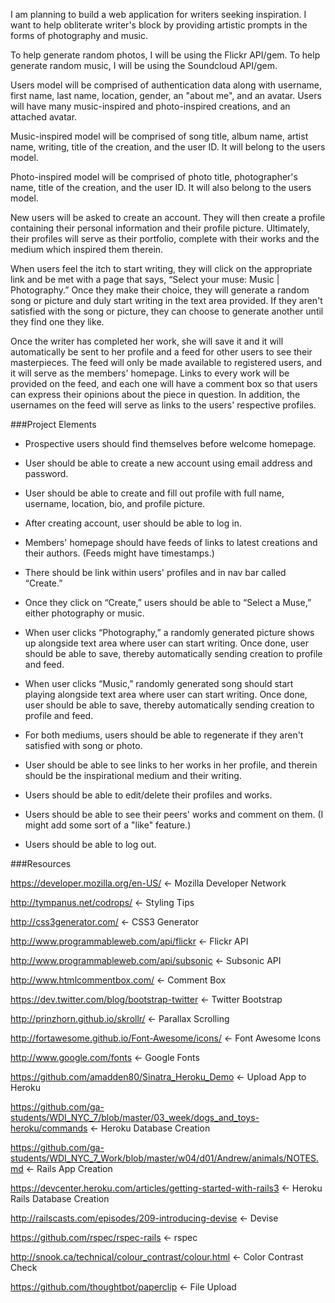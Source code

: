 I am planning to build a web application for writers seeking inspiration. I want to help obliterate writer's block by providing artistic prompts in the forms of photography and music.

To help generate random photos, I will be using the Flickr API/gem. To help generate random music, I will be using the Soundcloud API/gem.

Users model will be comprised of authentication data along with username, first name, last name, location, gender, an "about me", and an avatar. Users will have many music-inspired and photo-inspired creations, and an attached avatar.

Music-inspired model will be comprised of song title, album name, artist name, writing, title of the creation, and the user ID. It will belong to the users model.

Photo-inspired model will be comprised of photo title, photographer's name, title of the creation, and the user ID. It will also belong to the users model.

New users will be asked to create an account. They will then create a profile containing their personal information and their profile picture. Ultimately, their profiles will serve as their portfolio, complete with their works and the medium which inspired them therein.

When users feel the itch to start writing, they will click on the appropriate link and be met with a page that says, “Select your muse: Music | Photography.” Once they make their choice, they will generate a random song or picture and duly start writing in the text area provided. If they aren't satisfied with the song or picture, they can choose to generate another until they find one they like.

Once the writer has completed her work, she will save it and it will automatically be sent to her profile and a feed for other users to see their masterpieces. The feed will only be made available to registered users, and it will serve as the members' homepage. Links to every work will be provided on the feed, and each one will have a comment box so that users can express their opinions about the piece in question. In addition, the usernames on the feed will serve as links to the users' respective profiles.

###Project Elements

- Prospective users should find themselves before welcome homepage.

- User should be able to create a new account using email address and password. 

- User should be able to create and fill out profile with full name, username, location, bio, and profile picture.

- After creating account, user should be able to log in.

- Members' homepage should have feeds of links to latest creations and their authors. (Feeds might have timestamps.)

- There should be link within users' profiles and in nav bar called “Create.”

- Once they click on “Create,” users should be able to “Select a Muse,” either photography or music.

- When user clicks “Photography,” a randomly generated picture shows up alongside text area where user can start writing. Once done, user should be able to save, thereby automatically sending creation to profile and feed.

- When user clicks “Music,” randomly generated song should start playing alongside text area where user can start writing. Once done, user should be able to save, thereby automatically sending creation to profile and feed.

- For both mediums, users should be able to regenerate if they aren't satisfied with song or photo.

- User should be able to see links to her works in her profile, and therein should be the inspirational medium 
and their writing.

- Users should be able to edit/delete their profiles and works.

- Users should be able to see their peers' works and comment on them. (I might add some sort of a "like" feature.)

- Users should be able to log out. 

###Resources

https://developer.mozilla.org/en-US/ ← Mozilla Developer Network

http://tympanus.net/codrops/ ← Styling Tips

http://css3generator.com/ ← CSS3 Generator

http://www.programmableweb.com/api/flickr ← Flickr API

http://www.programmableweb.com/api/subsonic ← Subsonic API

http://www.htmlcommentbox.com/ ← Comment Box

https://dev.twitter.com/blog/bootstrap-twitter ← Twitter Bootstrap

http://prinzhorn.github.io/skrollr/ ← Parallax Scrolling

http://fortawesome.github.io/Font-Awesome/icons/ ← Font Awesome Icons

http://www.google.com/fonts ← Google Fonts

https://github.com/amadden80/Sinatra_Heroku_Demo ← Upload App to Heroku

https://github.com/ga-students/WDI_NYC_7/blob/master/03_week/dogs_and_toys-heroku/commands ← Heroku Database Creation

https://github.com/ga-students/WDI_NYC_7_Work/blob/master/w04/d01/Andrew/animals/NOTES.md ← Rails App Creation

https://devcenter.heroku.com/articles/getting-started-with-rails3 ← Heroku Rails Database Creation

http://railscasts.com/episodes/209-introducing-devise ← Devise

https://github.com/rspec/rspec-rails ← rspec

http://snook.ca/technical/colour_contrast/colour.html ← Color Contrast Check

https://github.com/thoughtbot/paperclip ← File Upload
